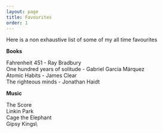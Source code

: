 ```yaml
---
layout: page
title: Favourites
order: 1
---
```


Here is a non exhaustive list of some of my all time favourites

**Books**

Fahrenheit 451 - Ray Bradbury\
One hundred years of solitude - Gabriel García Márquez\
Atomic Habits - James Clear\
The righteous minds - Jonathan Haidt

**Music**

The Score\
Linkin Park\
Cage the Elephant\
Gipsy Kings\